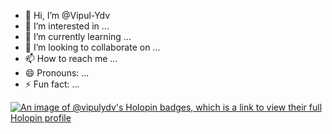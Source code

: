 - 👋 Hi, I’m @Vipul-Ydv
- 👀 I’m interested in ...
- 🌱 I’m currently learning ...
- 💞️ I’m looking to collaborate on ...
- 📫 How to reach me ...
- 😄 Pronouns: ...
- ⚡ Fun fact: ...

<!---
Vipul-Ydv/Vipul-Ydv is a ✨ special ✨ repository because its `README.md` (this file) appears on your GitHub profile.
You can click the Preview link to take a look at your changes.
--->
[![An image of @vipulydv's Holopin badges, which is a link to view their full Holopin profile](https://holopin.me/vipulydv)](https://holopin.io/@vipulydv)
